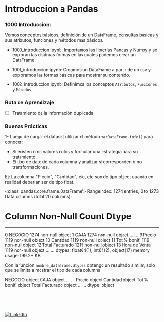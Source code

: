 # Introduccion a Pandas

### 1000 Introduccion:
Vemos conceptos básicos, definición de un DataFrame, consultas básicas y sus atributos, funciones y métodos mas básicos.

- 1000_introduccion.ipynb: Importamos las librerías Pandas y Numpy y se exploran las distintas formas en las cuales podemos crear un DataFrame.

- 1001_introduccion.ipynb: Creamos un DataFrame a partir de un csv y exploramos las formas básicas para mostrar su contenido.

- 1002_introduccion.ipynb: Definimos los conceptos `Atributos`, `Funciones` y `Métodos`

### Ruta de Aprendizaje

- [ ] Tratamiento de la información duplicada



### Buenas Prácticas
1- Luego de cargar el dataset utilizar el método `varDataFrame.info()` para conocer:
* Si existen o no valores nulos y formular una estrategia para su tratamiento.
* El tipo de dato de cada columna y analizar si corresponden o no transformaciones.

Ej: La columna "Precio", "Cantidad", etc, etc son de tipo object cuando en realidad deberian ser de tipo float.

<class 'pandas.core.frame.DataFrame'>
RangeIndex: 1274 entries, 0 to 1273
Data columns (total 20 columns):
 #   Column                                Non-Null Count  Dtype  
---  ------                                --------------  -----  
 0   NEGOCIO                               1274 non-null   object 
 1   CAJA                                  1274 non-null   object 
...
...
 9   Precio                                1119 non-null   object 
 10  Cantidad                              1119 non-null   object 
 11  Tot % bonif.                          1119 non-null   object 
 12  Total Facturado                       1215 non-null   object 
 13  Hora de Venta                         1119 non-null   object 
 ...
 ...
dtypes: float64(1), int64(2), object(17)
memory usage: 199.2+ KB

Con la funcion `nombre_dataframe.dtypes` obtengo un resultado similar, solo que se limita a mostrar el tipo de cada columna

NEGOCIO                                  object
CAJA                                     object
...
...
Precio                                   object
Cantidad                                 object
Tot % bonif.                             object
Total Facturado                          object
...
...
dtype: object


<br>
<br>
<br>

[![LinkedIn](https://img.shields.io/badge/LinkedIn-Martin_Ferraguti-0077B5?style=for-the-badge&logo=linkedin&logoColor=white&labelColor=101010)](https://www.linkedin.com/in/martin-ferraguti/)
